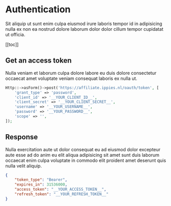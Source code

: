 # Authentication
Sit aliquip ut sunt enim culpa eiusmod irure laboris tempor id in adipisicing nulla ex non ea nostrud dolore laborum dolor dolor cillum tempor cupidatat ut officia.

[[toc]]

## Get an access token
Nulla veniam et laborum culpa dolore labore eu duis dolore consectetur occaecat amet voluptate veniam consequat laboris ex nulla ut.
```php
Http::->asForm()->post('https://affiliate.ippies.nl/oauth/token', [
    'grant_type' => 'password',
    'client_id' => '__YOUR_CLIENT_ID__',
    'client_secret' => '__YOUR_CLIENT_SECRET__',
    'username' => '__YOUR_USERNAME__',
    'password' => '__YOUR_PASSWORD__',
    'scope' => '',
]);
```

## Response
Nulla exercitation aute ut dolor consequat eu ad eiusmod dolor excepteur aute esse ad do anim eu elit aliqua adipisicing sit amet sunt duis laborum occaecat enim culpa voluptate in commodo elit proident amet deserunt quis nulla velit aliquip.

```json
{
    "token_type": "Bearer",
    "expires_in": 31536000,
    "access_token": "__YOUR_ACCESS_TOKEN__",
    "refresh_token": "__YOUR_REFRESH_TOKEN__"
}
```

<EditOnGithub edit_url="bolcom/authentication/authentication.md"/>
